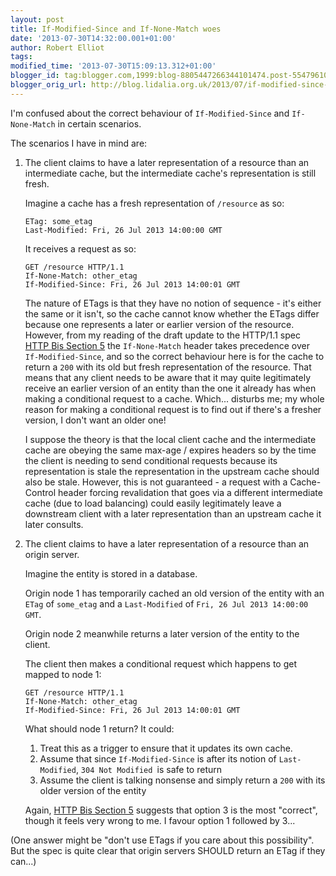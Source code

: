 ```yaml
---
layout: post
title: If-Modified-Since and If-None-Match woes
date: '2013-07-30T14:32:00.001+01:00'
author: Robert Elliot
tags: 
modified_time: '2013-07-30T15:09:13.312+01:00'
blogger_id: tag:blogger.com,1999:blog-8805447266344101474.post-5547961070333430286
blogger_orig_url: http://blog.lidalia.org.uk/2013/07/if-modified-since-and-if-none-match-woes.html
---
```


I'm confused about the correct behaviour of `If-Modified-Since` and
`If-None-Match` in certain scenarios.

The scenarios I have in mind are:

1. The client claims to have a later representation of a resource than an 
   intermediate cache, but the intermediate cache's representation is still 
   fresh.

   Imagine a cache has a fresh representation of `/resource` as so:
   ```http
   ETag: some_etag
   Last-Modified: Fri, 26 Jul 2013 14:00:00 GMT
   ```
   
   It receives a request as so:
   ```http
   GET /resource HTTP/1.1
   If-None-Match: other_etag
   If-Modified-Since: Fri, 26 Jul 2013 14:00:01 GMT
   ```
   
   The nature of ETags is that they have no notion of sequence - it's either 
   the same or it isn't, so the cache cannot know whether the ETags differ 
   because one represents a later or earlier version of the resource. However, 
   from my reading of the draft update to the HTTP/1.1 spec 
   [HTTP Bis Section 5](http://tools.ietf.org/html/draft-ietf-httpbis-p4-conditional-23#section-5) 
   the `If-None-Match` header takes precedence over `If-Modified-Since`, and so 
   the correct behaviour here is for the cache to return a `200` with its old 
   but fresh representation of the resource. That means that any client needs to 
   be aware that it may quite legitimately receive an earlier version of an 
   entity than the one it already has when making a conditional request to a 
   cache. Which... disturbs me; my whole reason for making a conditional request 
   is to find out if there's a fresher version, I don't want an older one!

   I suppose the theory is that the local client cache and the intermediate 
   cache are obeying the same max-age / expires headers so by the time the 
   client is needing to send conditional requests because its representation is 
   stale the representation in the upstream cache should also be stale. However, 
   this is not guaranteed - a request with a Cache-Control header forcing 
   revalidation that goes via a different intermediate cache (due to load 
   balancing) could easily legitimately leave a downstream client with a later 
   representation than an upstream cache it later consults.

2. The client claims to have a later representation of a resource than an origin 
   server.

   Imagine the entity is stored in a database.

   Origin node 1 has temporarily cached an old version of the entity with an 
   `ETag` of `some_etag` and a `Last-Modified` of `Fri, 26 Jul 2013 14:00:00 GMT`.

   Origin node 2 meanwhile returns a later version of the entity to the client.

   The client then makes a conditional request which happens to get mapped to 
   node 1:
   ```http
   GET /resource HTTP/1.1
   If-None-Match: other_etag
   If-Modified-Since: Fri, 26 Jul 2013 14:00:01 GMT
   ```
   
   What should node 1 return? It could:
   1. Treat this as a trigger to ensure that it updates its own cache.
   2. Assume that since `If-Modified-Since` is after its notion of
      `Last-Modified`, `304 Not Modified `is safe to return
   3. Assume the client is talking nonsense and simply return a `200` with its
      older version of the entity 
   
   Again, [HTTP Bis Section 5](http://tools.ietf.org/html/draft-ietf-httpbis-p4-conditional-23#section-5) 
   suggests that option 3 is the most "correct", though it feels very wrong to 
   me. I favour option 1 followed by 3...

(One answer might be "don't use ETags if you care about this possibility". But 
the spec is quite clear that origin servers SHOULD return an ETag if they can...)
